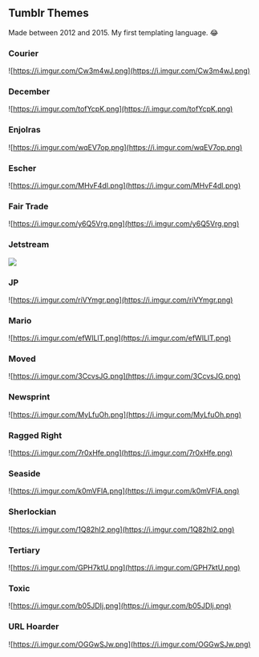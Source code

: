 ## Tumblr Themes

Made between 2012 and 2015. My first templating language. :joy:

### Courier
![https://i.imgur.com/Cw3m4wJ.png](https://i.imgur.com/Cw3m4wJ.png)

### December
![https://i.imgur.com/tofYcpK.png](https://i.imgur.com/tofYcpK.png)

### Enjolras
![https://i.imgur.com/wqEV7op.png](https://i.imgur.com/wqEV7op.png)

### Escher
![https://i.imgur.com/MHvF4dl.png](https://i.imgur.com/MHvF4dl.png)

### Fair Trade
![https://i.imgur.com/y6Q5Vrg.png](https://i.imgur.com/y6Q5Vrg.png)

### Jetstream
![](https://i.imgur.com/ZQtNa2L.png)

### JP
![https://i.imgur.com/riVYmgr.png](https://i.imgur.com/riVYmgr.png)

### Mario
![https://i.imgur.com/efWILlT.png](https://i.imgur.com/efWILlT.png)

### Moved
![https://i.imgur.com/3CcvsJG.png](https://i.imgur.com/3CcvsJG.png)

### Newsprint
![https://i.imgur.com/MyLfuOh.png](https://i.imgur.com/MyLfuOh.png)

### Ragged Right
![https://i.imgur.com/7r0xHfe.png](https://i.imgur.com/7r0xHfe.png)

### Seaside
![https://i.imgur.com/k0mVFlA.png](https://i.imgur.com/k0mVFlA.png)

### Sherlockian
![https://i.imgur.com/1Q82hI2.png](https://i.imgur.com/1Q82hI2.png)

### Tertiary
![https://i.imgur.com/GPH7ktU.png](https://i.imgur.com/GPH7ktU.png)

### Toxic
![https://i.imgur.com/b05JDIj.png](https://i.imgur.com/b05JDIj.png)

### URL Hoarder
![https://i.imgur.com/OGGwSJw.png](https://i.imgur.com/OGGwSJw.png)